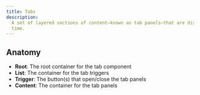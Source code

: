 ```yaml
---
title: Tabs
description:
  A set of layered sections of content—known as tab panels—that are displayed one at a
  time.
---
```


## Anatomy

- **Root**: The root container for the tab component
- **List**: The container for the tab triggers
- **Trigger**: The button(s) that open/close the tab panels
- **Content**: The container for the tab panels
